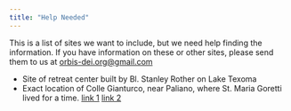 ```yaml
---
title: "Help Needed"
---
```


This is a list of sites we want to include, but we need help finding the information.  If you have information on these or other sites, please send them to us at [orbis-dei.org@gmail.com](mailto:orbis-dei.org@gmail.com)

* Site of retreat center built by Bl. Stanley Rother on Lake Texoma
* Exact location of Colle Gianturco, near Paliano, where St. Maria Goretti lived for a time. [link 1](https://www.ncregister.com/blog/in-the-footsteps-of-st-maria-goretti) [link 2](https://www.frosinonetoday.it/zone/nord/paliano-san-lorenzo-in-casa-di-santa-maria-goretti-a-colle-gianturco.html#page)

